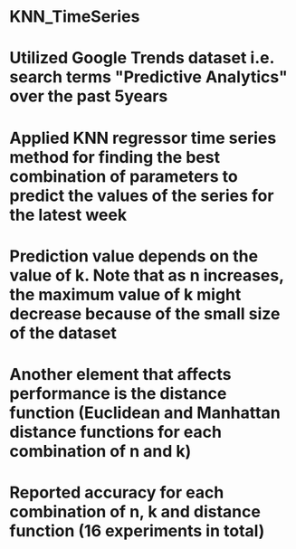 # KNN_TimeSeries
# Utilized Google Trends dataset i.e. search terms "Predictive Analytics" over the past 5years
# Applied KNN regressor time series method for finding the best combination of parameters to predict the values of the series for the latest week
# Prediction value depends on the value of k. Note that as n increases, the maximum value of k might decrease because of the small size of the dataset
# Another element that affects performance is the distance function (Euclidean and Manhattan distance functions for each combination of n and k)
# Reported accuracy for each combination of n, k and distance function (16 experiments in total)
